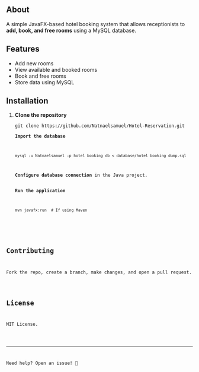 <h2>About</h2>
<p>A simple JavaFX-based hotel booking system that allows receptionists to <strong>add, book, and free rooms</strong> using a MySQL database.</p>

<h2>Features</h2>
<ul>
    <li>Add new rooms</li>
    <li>View available and booked rooms</li>
    <li>Book and free rooms</li>
    <li>Store data using MySQL</li>
</ul>

<h2>Installation</h2>
<ol>
    <li><strong>Clone the repository</strong></li>
    <pre><code>git clone https://github.com/Natnaelsamuel/Hotel-Reservation.git
    <li><strong>Import the database</strong></li>
    <pre><code>mysql -u Natnaelsamuel -p hotel_booking_db &lt; database/hotel_booking_dump.sql</code></pre>
    <li><strong>Configure database connection</strong> in the Java project.</li>
    <li><strong>Run the application</strong></li>
    <pre><code>mvn javafx:run  # If using Maven</code></pre>
</ol>

<h2>Contributing</h2>
<p>Fork the repo, create a branch, make changes, and open a pull request.</p>

<h2>License</h2>
<p>MIT License.</p>

<hr>
<p>Need help? Open an issue! 🚀</p>
